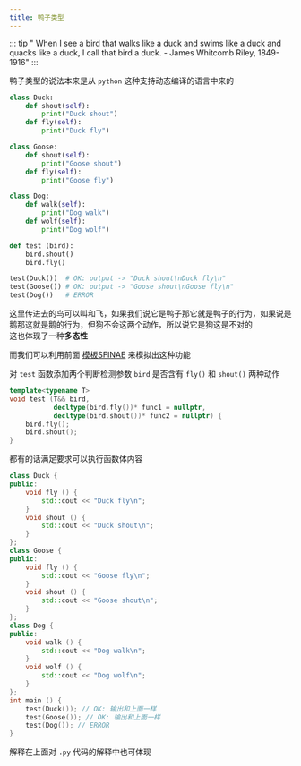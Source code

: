 ```yaml
---
title: 鸭子类型
---
```


::: tip
" When I see a bird that walks like a duck and swims like a duck and quacks like a duck, I call that bird a duck. - James Whitcomb Riley, 1849-1916"
:::

鸭子类型的说法本来是从 `python` 这种支持动态编译的语言中来的  

```py
class Duck:
    def shout(self):
        print("Duck shout")
    def fly(self):
        print("Duck fly")

class Goose:
    def shout(self):
        print("Goose shout")
    def fly(self):
        print("Goose fly")

class Dog: 
    def walk(self):
        print("Dog walk")
    def wolf(self):
        print("Dog wolf")

def test (bird):
    bird.shout()
    bird.fly()

test(Duck())  # OK: output -> "Duck shout\nDuck fly\n"
test(Goose()) # OK: output -> "Goose shout\nGoose fly\n"
test(Dog())   # ERROR
```

这里传进去的鸟可以叫和飞，如果我们说它是鸭子那它就是鸭子的行为，如果说是鹅那这就是鹅的行为，但狗不会这两个动作，所以说它是狗这是不对的    
这也体现了一种**多态性**

而我们可以利用前面 [模板SFINAE](./6-SFINAE.html) 来模拟出这种功能  

对 `test` 函数添加两个判断检测参数 `bird` 是否含有 `fly()` 和 `shout()`  两种动作  

```cpp
template<typename T>
void test (T&& bird,
           decltype(bird.fly())* func1 = nullptr,
           decltype(bird.shout())* func2 = nullptr) {
    bird.fly();
    bird.shout();
}
```

都有的话满足要求可以执行函数体内容  

```cpp
class Duck {
public:
    void fly () {
        std::cout << "Duck fly\n";
    }
    void shout () {
        std::cout << "Duck shout\n";
    }
};
class Goose {
public:
    void fly () {
        std::cout << "Goose fly\n";
    }
    void shout () {
        std::cout << "Goose shout\n";
    }
};
class Dog {
public:
    void walk () {
        std::cout << "Dog walk\n";
    }
    void wolf () {
        std::cout << "Dog wolf\n";
    }
};
int main () {
    test(Duck()); // OK: 输出和上面一样
    test(Goose()); // OK: 输出和上面一样
    test(Dog()); // ERROR
}
```

解释在上面对 `.py` 代码的解释中也可体现